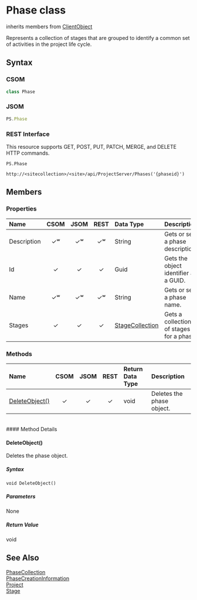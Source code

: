 [comment]: # (Name:Phase)
[comment]: # (Type:class)
[comment]: # (Status:Verified)

# <a name="name"></a>Phase class

inherits members from [ClientObject](https://msdn.microsoft.com/en-us/library/microsoft.sharepoint.client.clientobject.aspx)<br/>

<a name="description"></a>Represents a collection of stages that are grouped to identify a common set of activities in the project life cycle.

## <a name="syntax"></a>Syntax

### CSOM

```C#
class Phase 
```
### JSOM

```JavaScript
PS.Phase
```
### REST Interface

This resource supports GET, POST, PUT, PATCH, MERGE, and DELETE HTTP commands.

```
PS.Phase

http://<sitecollection>/<site>/api/ProjectServer/Phases('{phaseid}')
```

## <a name="members"></a>Members

### <a name="properties"></a>Properties

|**Name**|**CSOM**|**JSOM**|**REST**|**Data Type**|**Description**|
|:-----|:-----:|:-----:|:-----:|:-----|:-----|
|<a name="Description"></a>Description|&#x2713;&#x02B7;|&#x2713;&#x02B7;|&#x2713;&#x02B7;|String|Gets or sets a phase description.|
|<a name="Id"></a>Id|&#x2713;|&#x2713;|&#x2713;|Guid|Gets the object identifier as a GUID.|
|<a name="Name"></a>Name|&#x2713;&#x02B7;|&#x2713;&#x02B7;|&#x2713;&#x02B7;|String|Gets or sets a phase name.|
|<a name="Stages"></a>Stages|&#x2713;|&#x2713;|&#x2713;|[StageCollection](StageCollection.md)|Gets a collection of stages for a phase.|

### <a name="methods"></a>Methods

|**Name**|**CSOM**|**JSOM**|**REST**|**Return Data Type**|**Description**|
|:-----|:-----:|:-----:|:-----:|:-----|:-----|
|[DeleteObject()](#DeleteObject__)|&#x2713;|&#x2713;|&#x2713;|void|Deletes the phase object.|

<br/>
#### Method Details

#### <a name="DeleteObject__"></a>DeleteObject()
 
Deletes the phase object.

##### Syntax

```
void DeleteObject()
```

##### Parameters

None

##### Return Value

void

## <a name="seeAlso"></a>See Also

[PhaseCollection](PhaseCollection.md)<br/>
[PhaseCreationInformation](PhaseCreationInformation.md)<br/>
[Project](Project.md)<br/>
[Stage](Stage.md)<br/>
